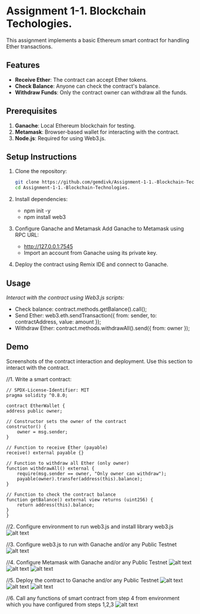# Assignment 1-1. Blockchain Techologies. 

This assignment implements a basic Ethereum smart contract for handling Ether transactions.

## Features
- **Receive Ether**: The contract can accept Ether tokens.
- **Check Balance**: Anyone can check the contract's balance.
- **Withdraw Funds**: Only the contract owner can withdraw all the funds.

## Prerequisites
1. **Ganache**: Local Ethereum blockchain for testing.
2. **Metamask**: Browser-based wallet for interacting with the contract.
3. **Node.js**: Required for using Web3.js.

## Setup Instructions
1. Clone the repository:
   ```bash
   git clone https://github.com/gemdivk/Assignment-1-1.-Blockchain-Technologies..git
   cd Assignment-1-1.-Blockchain-Technologies.
2. Install dependencies:
   * npm init -y
   * npm install web3

4. Configure Ganache and Metamask
   Add Ganache to Metamask using RPC URL: 
    * http://127.0.0.1:7545
    * Import an account from Ganache using its private key.
5. Deploy the contract using Remix IDE and connect to Ganache.

## Usage
*Interact with the contract using Web3.js scripts:*
   * Check balance:
contract.methods.getBalance().call();
   * Send Ether:
web3.eth.sendTransaction({ from: sender, to: contractAddress, value: amount });
   * Withdraw Ether:
contract.methods.withdrawAll().send({ from: owner });

## Demo
Screenshots of the contract interaction and deployment.
Use this section to interact with the contract.

//1. Write a smart contract:

    // SPDX-License-Identifier: MIT
    pragma solidity ^0.8.0;

    contract EtherWallet {
    address public owner;

    // Constructor sets the owner of the contract
    constructor() {
        owner = msg.sender;
    }

    // Function to receive Ether (payable)
    receive() external payable {}

    // Function to withdraw all Ether (only owner)
    function withdrawAll() external {
        require(msg.sender == owner, "Only owner can withdraw");
        payable(owner).transfer(address(this).balance);
    }

    // Function to check the contract balance
    function getBalance() external view returns (uint256) {
        return address(this).balance;
    }
    }

//2. Configure environment to run web3.js and install library web3.js
![alt text](<Build/step2.png>)

//3. Configure web3.js to run with Ganache and/or any Public Testnet
![alt text](<Build/step3.png>)

//4. Configure Metamask with Ganache and/or any Public Testnet
![alt text](<Build/step4.png>)
![alt text](<Build/step4.1.png>)
![alt text](<Build/step4.2.png>)

//5. Deploy the contract to Ganache and/or any Public Testnet
![alt text](<Build/step5.png>)
![alt text](<Build/step5.1.png>)
![alt text](<Build/step5.3.png>)

//6. Call any functions of smart contract from step 4 from environment
which you have configured from steps 1,2,3
![alt text](<Build/step6.png>)
